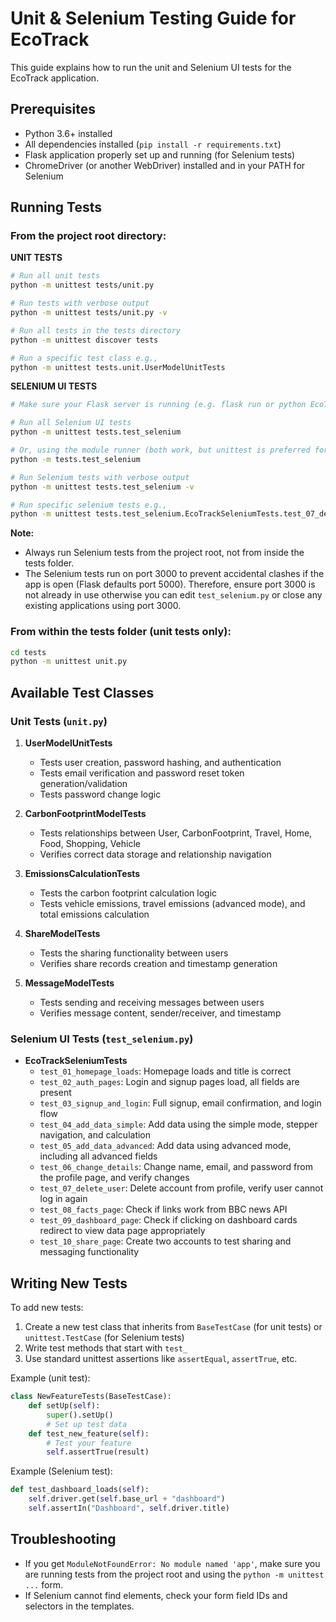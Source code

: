 # Unit & Selenium Testing Guide for EcoTrack

This guide explains how to run the unit and Selenium UI tests for the EcoTrack application.

## Prerequisites

- Python 3.6+ installed
- All dependencies installed (`pip install -r requirements.txt`)
- Flask application properly set up and running (for Selenium tests)
- ChromeDriver (or another WebDriver) installed and in your PATH for Selenium

## Running Tests

### From the project root directory:

**UNIT TESTS**
```bash
# Run all unit tests
python -m unittest tests/unit.py

# Run tests with verbose output
python -m unittest tests/unit.py -v

# Run all tests in the tests directory
python -m unittest discover tests

# Run a specific test class e.g.,
python -m unittest tests.unit.UserModelUnitTests
```

**SELENIUM UI TESTS**
```bash
# Make sure your Flask server is running (e.g. flask run or python EcoTrack.py)

# Run all Selenium UI tests
python -m unittest tests.test_selenium

# Or, using the module runner (both work, but unittest is preferred for test discovery)
python -m tests.test_selenium

# Run Selenium tests with verbose output
python -m unittest tests.test_selenium -v

# Run specific selenium tests e.g.,
python -m unittest tests.test_selenium.EcoTrackSeleniumTests.test_07_delete_user
```

**Note:**
- Always run Selenium tests from the project root, not from inside the tests folder.
- The Selenium tests run on port 3000 to prevent accidental clashes if the app is open (Flask defaults port 5000). Therefore, ensure port 3000 is not already in use otherwise you can edit ```test_selenium.py``` or close any existing applications using port 3000.

### From within the tests folder (unit tests only):

```bash
cd tests
python -m unittest unit.py
```

## Available Test Classes

### Unit Tests (`unit.py`)

1. **UserModelUnitTests**
   - Tests user creation, password hashing, and authentication
   - Tests email verification and password reset token generation/validation
   - Tests password change logic

2. **CarbonFootprintModelTests**
   - Tests relationships between User, CarbonFootprint, Travel, Home, Food, Shopping, Vehicle
   - Verifies correct data storage and relationship navigation

3. **EmissionsCalculationTests**
   - Tests the carbon footprint calculation logic
   - Tests vehicle emissions, travel emissions (advanced mode), and total emissions calculation

4. **ShareModelTests**
   - Tests the sharing functionality between users
   - Verifies share records creation and timestamp generation

5. **MessageModelTests**
   - Tests sending and receiving messages between users
   - Verifies message content, sender/receiver, and timestamp

### Selenium UI Tests (`test_selenium.py`)

- **EcoTrackSeleniumTests**
  - `test_01_homepage_loads`: Homepage loads and title is correct
  - `test_02_auth_pages`: Login and signup pages load, all fields are present
  - `test_03_signup_and_login`: Full signup, email confirmation, and login flow
  - `test_04_add_data_simple`: Add data using the simple mode, stepper navigation, and calculation
  - `test_05_add_data_advanced`: Add data using advanced mode, including all advanced fields
  - `test_06_change_details`: Change name, email, and password from the profile page, and verify changes
  - `test_07_delete_user`: Delete account from profile, verify user cannot log in again
  - `test_08_facts_page`: Check if links work from BBC news API
  - `test_09_dashboard_page`: Check if clicking on dashboard cards redirect to view data page appropriately
  - `test_10_share_page`: Create two accounts to test sharing and messaging functionality

## Writing New Tests

To add new tests:

1. Create a new test class that inherits from `BaseTestCase` (for unit tests) or `unittest.TestCase` (for Selenium tests)
2. Write test methods that start with `test_`
3. Use standard unittest assertions like `assertEqual`, `assertTrue`, etc.

Example (unit test):
```python
class NewFeatureTests(BaseTestCase):
    def setUp(self):
        super().setUp()
        # Set up test data
    def test_new_feature(self):
        # Test your feature
        self.assertTrue(result)
```

Example (Selenium test):
```python
def test_dashboard_loads(self):
    self.driver.get(self.base_url + "dashboard")
    self.assertIn("Dashboard", self.driver.title)
```

## Troubleshooting
- If you get `ModuleNotFoundError: No module named 'app'`, make sure you are running tests from the project root and using the `python -m unittest ...` form.
- If Selenium cannot find elements, check your form field IDs and selectors in the templates.